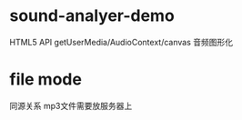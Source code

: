 # sound-analyer-demo
HTML5 API getUserMedia/AudioContext/canvas 音频图形化
# file mode
同源关系 mp3文件需要放服务器上
